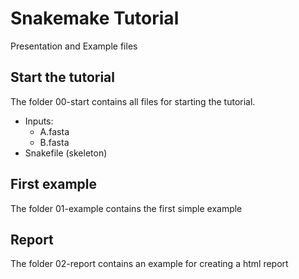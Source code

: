 # Snakemake Tutorial

Presentation and Example files


## Start the tutorial

The folder 00-start contains all files for starting the tutorial.

- Inputs:
    - A.fasta
    - B.fasta
- Snakefile (skeleton)


## First example

The folder 01-example contains the first simple example


## Report

The folder 02-report contains an example for creating a html report
